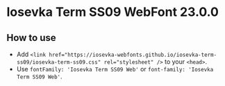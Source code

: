 # Iosevka Term SS09 WebFont 23.0.0

## How to use

- Add `<link href="https://iosevka-webfonts.github.io/iosevka-term-ss09/iosevka-term-ss09.css" rel="stylesheet" />` to your `<head>`.
- Use `fontFamily: 'Iosevka Term SS09 Web'` or `font-family: 'Iosevka Term SS09 Web'`.
